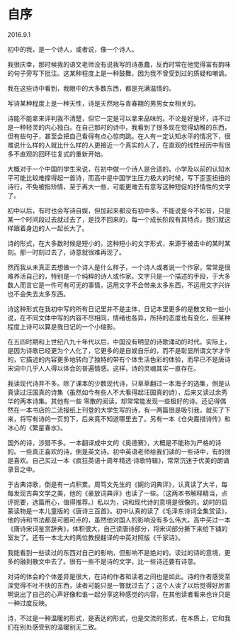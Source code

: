 # 自序

2016.9.1

初中的我，是一个诗人，或者说，像一个诗人。

我很庆幸，那时候我的语文老师没有说我写的诗愚蠢，反而时常在他觉得富有韵味的句子旁写下批注。这某种程度上是一种鼓舞，因为我不曾受到过的质疑和嘲讽。

我在这些诗中看到，我眼中的大多数东西，都是充满温情的。

写诗某种程度上是一种天性，诗是天然地与青春期的男男女女相关的。

诗能不能拿来评判我不清楚，但它一定是可以拿来品味的。不论是好是坏，诗不过是一种轻灵的内心独白。在自己那时的诗中，我看到了很多现在觉得幼稚的东西，但有些句子，甚至会把自己看得有点心惊肉跳。在人有一定认知水平的情况下，很难说什么样的人就比什么样的人更接近一个真实的人了，在直观的线性经历中有很多不直观的回环往复式的重新开始。

大概对于一个中国的学生来说，在初中做一个诗人是合适的。小学及以前的认知水平可能比较难撑得起一首诗，而高中是中国学生压力极大的时候，写下歪歪扭扭的诗行，不免被指矫情，至于再大一些，可能更难去有意写这种短促的抒情性的文字了。

初中以后，有时也会写诗自娱，但加起来都没有初中多。不能说是今不如昔，只是某一个时间段过去就过去了，是找不回来的，每一个成长阶段有其特点，我们就这样跟着身边的人一起长大了。

诗的形式，在大多数时候是短小的，这种短小的文字形式，来源于被击中的某时某刻。那一时刻过去了，诗意就很难再现了。

然而我从未真正去想做一个诗人是什么样子，一个诗人或者说一个作家，常常是很难养活自己的，特别是一个纯粹的诗人或作家。文字只是一个描述的手段，于大多数人而言它是一件可有可无的事情，运用文字不会带来太多东西，不运用文字兴许也不会失去太多东西。

诗这种形式在我初中写的所有日记里并不是主体，日记本里更多的是散文和一些小说，在不同文体中写的内容不尽相同，情绪也各异，所持的态度也有变化，但某种程度上诗可以算是我日记的一个小缩影。

在五四时期和上世纪八九十年代以后，中国没有明显的诗歌涌动的时代。实际上，是因为诗歌已经更为个人化了，它更多的是自娱自乐的，而不是彰显所谓文学才华的，它描述的内容更多地转向了独特的带有个体生活色彩的体验，而早已不是唐诗宋词中几乎人人得以体会的普遍情感。这样，诗的灵魂其实一直存在。

我读现代诗并不多。除了课本的少数现代诗，只草草翻过一本海子的选集，倒是认真读过汪国真的诗集（虽然如今有些人不大看得起汪国真的诗），后来又读过余秀华的两本诗集。其他有一些 零散的阅读，却常常能发现一些极好的诗。还记得偶然在一本书店的二流报纸上刊登的大学生写的诗，有一两篇很是吸引我，就买了下来，将写有诗的一页剪下，后来竟不知道哪里去了。另有一本《仓央嘉措诗传》和冰心的《繁星春水》。

国外的诗，涉猎不多。一本翻译成中文的《奥德赛》，大概是不能称为严格的诗的。一些真正喜欢的诗，倒是英文诗。初中英语老师给我们读的一些诗中，有的很是喜欢。自己买过一本《疯狂英语十周年精选·诗歌特辑》，常常沉迷于优美的朗诵录音之中。

于古典诗歌，倒是有一点积累。周笃文先生的《婉约词典评》，认真读了大半，每每发现古典文学之美，他的《豪放词典评》也读了一些。（这两本书解释精当，点评扼要，选篇用心，值得推荐。）私以为，词和现代诗的意境是很像的。幼时的启蒙读物是一本儿童版的《唐诗三百首》。初中认真的读了《毛泽东诗词全集赏读》，他的诗和书法都是可圈可点的，虽然他对国人的影响没有多么伟大。高中买过一本《唐诗宋词鉴赏辞典》，体积很大，自己读唐诗部分，将宋词部分撕下来给下铺的室友了。还有一本北大的两位教授翻译的中英对照版《千家诗》。

我能看到一些读过的东西对自己的影响，但影响不是绝对的。读过的诗的意境，更多的融到散文中去了。很有一些不是诗的文字，比一些诗还要有诗意。

对诗的体会的个体差异是很大，在诗的作者和读者之间也是如此。诗的作者感受至深觉得不吐不快的东西，读者可能只是一瞥就过去了；这个人读了以后觉得好厉害啊说出了自己的心声好像和谁一起分享这种感觉的内容，在其他读者看来也许只是一种过度反映。

诗，不过是一种温暖的形式，是表达的形式，也是交流的形式，在本质上，它和我们在别处感受到的温暖别无二致。

